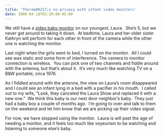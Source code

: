 ```yaml
---
title: 'There&#8217;s no privacy with infant video monitors'
date: 2008-04-18T02:28:00-05:00
---
```

We still have a [video baby monitor](http://www.summerinfant.com/videomonitors.htm) on our youngest, Laura.  She&#8217;s 5, but we never got around to taking it down.  At bedtime, Laura and her older sister Kathryn will perform for each other in front of the camera while the other one is watching the monitor.

Last night when the girls went to bed, I turned on the monitor.  All I could see was static and some form of interference. The camera to monitor connection is wireless.  You can pick one of two channels and fiddle around with the antenna, but that&#8217;s about it.  It&#8217;s very much like watching TV on a B&W portable, circa 1976.

As I fiddled around with the antenna, the view on Laura&#8217;s room disappeared and I could see an infant lying in a bed with a pacifier in his mouth.  I called out to my wife, &#8220;Look, they canceled the Laura Show and replaced it with a new one.&#8221;  We think this baby is our next door neighbor&#8217;s baby.  They just had a baby boy a couple of months ago.  I&#8217;m going to over and talk to them on the weekend and let him know that we are picking up their video signal.

For now, we have stopped using the monitor.  Laura is will past the age of needing a monitor, and it feels too much like voyeurism to be watching and listening to someone else&#8217;s baby.  
